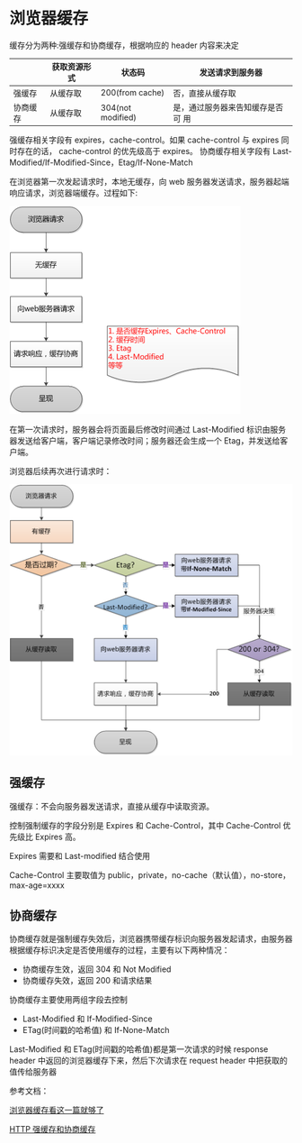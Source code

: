 # 浏览器缓存

缓存分为两种:强缓存和协商缓存，根据响应的 header 内容来决定

|          | 获取资源形式 | 状态码            | 发送请求到服务器                  |
| -------- | ------------ | ----------------- | --------------------------------- |
| 强缓存   | 从缓存取     | 200(from cache)   | 否，直接从缓存取                  |
| 协商缓存 | 从缓存取     | 304(not modified) | 是，通过服务器来告知缓存是否可 用 |

强缓存相关字段有 expires，cache-control。如果 cache-control 与 expires 同时存在的话， cache-control 的优先级高于 expires。
协商缓存相关字段有 Last-Modified/If-Modified-Since，Etag/If-None-Match

在浏览器第一次发起请求时，本地无缓存，向 web 服务器发送请求，服务器起端响应请求，浏览器端缓存。过程如下:

![浏览器第一次发起请求过程](/assets/http-cache1.png)

在第一次请求时，服务器会将页面最后修改时间通过 Last-Modified 标识由服务器发送给客户端，客户端记录修改时间；服务器还会生成一个 Etag，并发送给客户端。

浏览器后续再次进行请求时：

![浏览器第二次发起请求过程](/assets/http-cache2.png)

## 强缓存

强缓存：不会向服务器发送请求，直接从缓存中读取资源。

控制强制缓存的字段分别是 Expires 和 Cache-Control，其中 Cache-Control 优先级比 Expires 高。

Expires 需要和 Last-modified 结合使用

Cache-Control 主要取值为 public，private，no-cache（默认值），no-store，max-age=xxxx

## 协商缓存

协商缓存就是强制缓存失效后，浏览器携带缓存标识向服务器发起请求，由服务器根据缓存标识决定是否使用缓存的过程，主要有以下两种情况：

- 协商缓存生效，返回 304 和 Not Modified
- 协商缓存失效，返回 200 和请求结果

协商缓存主要使用两组字段去控制

- Last-Modified 和 If-Modified-Since
- ETag(时间戳的哈希值) 和 If-None-Match

Last-Modified 和 ETag(时间戳的哈希值)都是第一次请求的时候 response header 中返回的浏览器缓存下来，然后下次请求在 request header 中把获取的值传给服务器

参考文档：

[浏览器缓存看这一篇就够了](https://zhuanlan.zhihu.com/p/60950750)

[HTTP 强缓存和协商缓存](https://segmentfault.com/a/1190000008956069)
